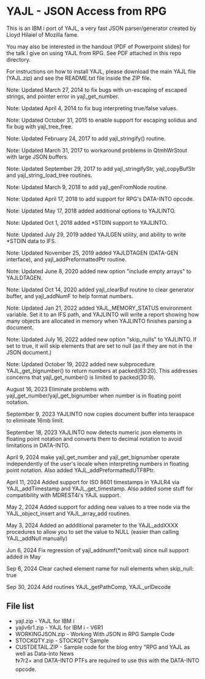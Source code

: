 # YAJL - JSON Access from RPG
This is an IBM i port of YAJL, a very fast JSON parser/generator created by Lloyd Hilaiel of Mozilla fame.

You may also be interested in the handout (PDF of Powerpoint slides) for the talk I give on using YAJL from RPG. See PDF attached in this repo directory.

For instructions on how to install YAJL, please download the main YAJL file (YAJL.zip) and see the README.txt file inside the ZIP file.

Note: Updated March 27, 2014 to fix bugs with un-escaping of escaped strings, and pointer error in yajl_get_number.

Note: Updated April 4, 2014 to fix bug interpreting true/false values.

Note: Updated October 31, 2015 to enable support for escaping solidus and fix bug with yajl_tree_free.

Note: Updated February 24, 2017 to add yajl_stringify() routine.

Note: Updated March 31, 2017 to workaround problems in QtmhWrStout with large JSON buffers.

Note: Updated September 29, 2017 to add yajl_stringifyStr, yajl_copyBufStr and yajl_string_load_tree routines.

Note: Updated March 9, 2018 to add yajl_genFromNode routine.

Note: Updated April 17, 2018 to add support for RPG's DATA-INTO opcode.

Note: Updated May 17, 2018 added additional options to YAJLINTO.

Note: Updated Oct 1, 2018 added *STDIN support to YAJLINTO.

Note: Updated July 29, 2019 added YAJLGEN utility, and ability to write *STDIN data to IFS.

Note: Updated November 25, 2019 added YAJLDTAGEN (DATA-GEN interface), and yajl_addPreformattedPtr routine.

Note: Updated June 8, 2020 added new option "include empty arrays" to YAJLDTAGEN.

Note: Updated Oct 14, 2020 added yajl_clearBuf routine to clear generator buffer, and yajl_addNumF to help format numbers.

Note: Updated Jan 21, 2022 added YAJL_MEMORY_STATUS environment variable. Set it to an IFS path, and YAJLINTO will write a report showing how many objects are allocated in memory when YAJLINTO finishes parsing a document.

Note: Updated July 16, 2022 added new option "skip_nulls" to YAJLINTO. If set to true, it will skip elements that are set to null (as if they are not in the JSON document.)

Note: Updated October 19, 2022 added new subprocedure YAJL_get_bignumber() to return numbers at packed(63:20). This addresses concerns that yajl_get_number() is limited to packed(30:9).

August 16, 2023 Eliminate problems with yajl_get_number/yajl_get_bignumber when number is in floating point notation.

September 9, 2023 YAJLINTO now copies document buffer into teraspace to eliminate 16mb limit.

September 18, 2023 YAJLINTO now detects numeric json elements in floating point notation and converts them to decimal notation to avoid limitations in DATA-INTO.

April 9, 2024 make yajl_get_number and yajl_get_bignumber operate independently of the user's locale when interpreting numbers in floating point notation. Also added YAJL_addPreformattedUTF8Ptr.

April 11, 2024 Added support for ISO 8601 timestamps in YAJLR4 via YAJL_addTimestamp and YAJL_get_timestamp. Also added some stuff for compatibility with MDREST4i's YAJL support.

May 2, 2024 Added support for adding new values to a tree node via the YAJL_object_insert and YAJL_array_add routines.

May 3, 2024 Added an addditional parameter to the YAJL_addXXXX procedures to allow you to set the value to NULL (easier than calling YAJL_addNull manually)

Jun 6, 2024 Fix regression of yajl_addnumf(*omit:val) since null support added in May

Sep 6, 2024 Clear cached element name for null elements when skip_null: true

Sep 30, 2024 Add routines YAJL_getPathComp, YAJL_urlDecode

## File list
- yajl.zip - YAJL for IBM i   
- yajlv6r1.zip - YAJL for IBM i - V6R1   
- WORKINGJSON.zip - Working With JSON in RPG Sample Code   
- STOCKQTY.zip - STOCKQTY Sample  
- CUSTDETAIL.ZIP - Sample code for the blog entry "RPG and YAJL as well as Data-Into News  
❗v7r2+ and DATA-INTO PTFs are required to use this with the DATA-INTO opcode.   
